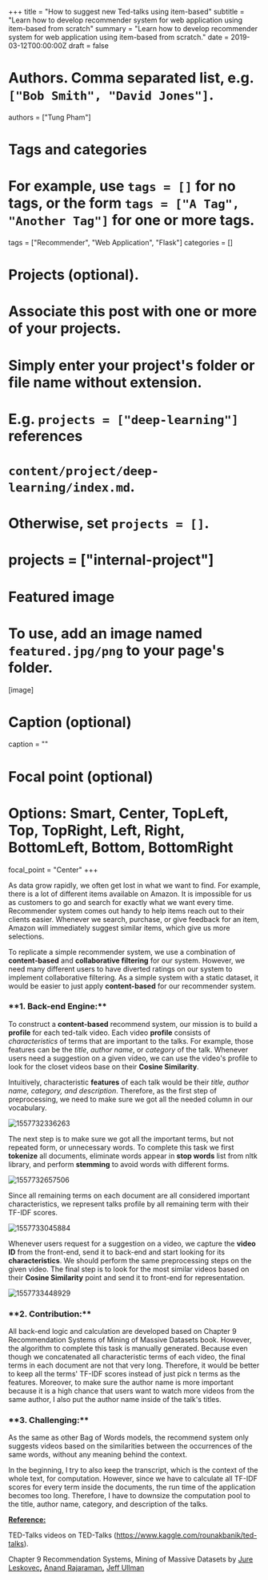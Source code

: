 +++
title = "How to suggest new Ted-talks using item-based"
subtitle = "Learn how to develop recommender system for web application using item-based from scratch"
summary = "Learn how to develop recommender system for web application using item-based from scratch."
date = 2019-03-12T00:00:00Z
draft = false

# Authors. Comma separated list, e.g. `["Bob Smith", "David Jones"]`.

authors = ["Tung Pham"]

# Tags and categories

# For example, use `tags = []` for no tags, or the form `tags = ["A Tag", "Another Tag"]` for one or more tags.

tags = ["Recommender", "Web Application", "Flask"]
categories = []

# Projects (optional).

# Associate this post with one or more of your projects.

# Simply enter your project's folder or file name without extension.

# E.g. `projects = ["deep-learning"]` references 

# `content/project/deep-learning/index.md`.

# Otherwise, set `projects = []`.

# projects = ["internal-project"]

# Featured image

# To use, add an image named `featured.jpg/png` to your page's folder. 

[image]

# Caption (optional)

  caption = ""

# Focal point (optional)

# Options: Smart, Center, TopLeft, Top, TopRight, Left, Right, BottomLeft, Bottom, BottomRight



  focal_point = "Center"
+++

As data grow rapidly, we often get lost in what we want to find. For example, there is a lot of different items available on Amazon. It is impossible for us as customers to go and search for exactly what we want every time.  Recommender system comes out handy to help items reach out to their clients easier. Whenever we search, purchase, or give feedback for an item, Amazon will immediately suggest similar items, which give us more selections.

To replicate a simple recommender system, we use a combination of **content-based** and **collaborative filtering** for our system. However, we need many different users to have diverted ratings on our system to implement collaborative filtering. As a simple system with a static dataset, it would be easier to just apply **content-based** for our recommender system.



<h3>**1. Back-end Engine:**</h3>

To construct a  **content-based** recommend system, our mission is to build a **profile** for each ted-talk video. Each video **profile** consists of *characteristics* of terms that are important to the talks. For example, those features can be the *title*, *author name*, or *category* of the talk. Whenever users need a suggestion on a given video, we can use the video's profile to look for the closet videos base on their **Cosine Similarity**.  

Intuitively, characteristic **features** of each talk would be their *title, author name, category, and description*. Therefore, as the first step of preprocessing, we need to make sure we got all the needed column in our vocabulary. 

![1557732336263](C:\Users\Tung\AppData\Roaming\Typora\typora-user-images\1557732336263.png)

The next step is to make sure we got all the important terms, but not repeated form, or unnecessary words.  To complete this task we first **tokenize** all documents, eliminate words appear in **stop words** list from nltk library, and perform **stemming** to avoid words with different forms. 



![1557732657506](C:\Users\Tung\AppData\Roaming\Typora\typora-user-images\1557732657506.png)



Since all remaining terms on each document are all considered important characteristics, we represent talks profile by all remaining term with their TF-IDF scores.

![1557733045884](C:\Users\Tung\AppData\Roaming\Typora\typora-user-images\1557733045884.png)

Whenever users request for a suggestion on a video, we capture the **video ID** from the front-end, send it to back-end and start looking for its **characteristics**. We should perform the same preprocessing steps on the given video. The final step is to look for the most similar videos based on their **Cosine Similarity** point and send it to front-end for representation.



![1557733448929](C:\Users\Tung\AppData\Roaming\Typora\typora-user-images\1557733448929.png)

<h3>**2. Contribution:**</h3>

All back-end logic and calculation are developed based on Chapter 9 Recommendation Systems of Mining of Massive Datasets book. However, the algorithm to complete this task is manually generated. Because even though we concatenated all characteristic terms of each video, the final terms in each document are not that very long. Therefore, it would be better to keep all the terms' TF-IDF scores instead of just pick n terms as the features. Moreover, to make sure the author name is more important because it is a high chance that users want to watch more videos from the same author, I also put the author name inside of the talk's titles.



<h3>**3. Challenging:**</h3>

As the same as other Bag of Words models, the recommend system only suggests videos based on the similarities between the occurrences of the same words, without any meaning behind the context. 

In the beginning, I try to also keep the transcript, which is the context of the whole text, for computation. However, since we have to calculate all TF-IDF scores for every term inside the documents, the run time of the application becomes too long. Therefore, I have to downsize the computation pool to the title, author name, category, and description of the talks.



**<u>Reference:</u>**

TED-Talks videos on TED-Talks (<https://www.kaggle.com/rounakbanik/ted-talks>).

Chapter 9 Recommendation Systems, Mining of Massive Datasets by [Jure Leskovec](http://cs.stanford.edu/~jure/)**,** [Anand Rajaraman](https://twitter.com/anand_raj)**,** [Jeff Ullman](http://infolab.stanford.edu/~ullman/)

